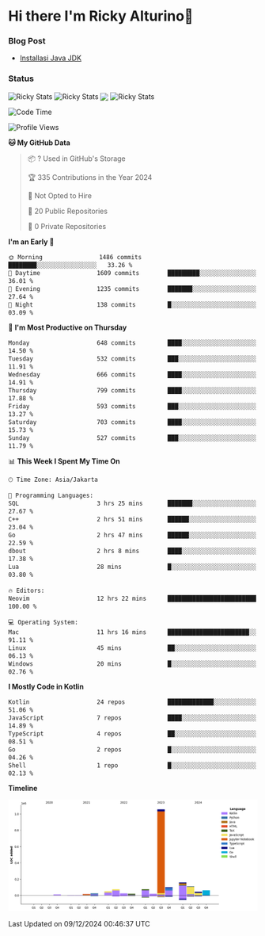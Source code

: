 # Hi there I'm Ricky Alturino👋

### Blog Post

<!-- BLOG-POST-LIST:START -->

- [Installasi Java JDK](https://onirutla.medium.com/installasi-java-jdk-ec701beeb5cb?source=rss-d9d81c918cc9------2)
<!-- BLOG-POST-LIST:END -->

### Status

<img align="center" alt="Ricky Stats" src="https://github-readme-stats.vercel.app/api?username=Alturino&theme=dark&show_icons=true&hide_border=false" />
<img align="center" alt="Ricky Stats" src="https://github-readme-stats.vercel.app/api/top-langs/?username=Alturino&theme=dark&show_icons=true&layout=compact"/>
<img align="center" width="640px" src="https://github-readme-stats.vercel.app/api/wakatime?username=Alturino&layout=compact&hide_border=true&theme=dark">
<img align="center" alt="Ricky Stats" src="https://leetcard.jacoblin.cool/onirutla?border=0&radius=20&ext=activity"/>

<!--START_SECTION:waka-->
![Code Time](http://img.shields.io/badge/Code%20Time-784%20hrs%2013%20mins-blue)

![Profile Views](http://img.shields.io/badge/Profile%20Views-0-blue)

**🐱 My GitHub Data** 

> 📦 ? Used in GitHub's Storage 
 > 
> 🏆 335 Contributions in the Year 2024
 > 
> 🚫 Not Opted to Hire
 > 
> 📜 20 Public Repositories 
 > 
> 🔑 0 Private Repositories 
 > 
**I'm an Early 🐤** 

```text
🌞 Morning                1486 commits        ████████░░░░░░░░░░░░░░░░░   33.26 % 
🌆 Daytime                1609 commits        █████████░░░░░░░░░░░░░░░░   36.01 % 
🌃 Evening                1235 commits        ███████░░░░░░░░░░░░░░░░░░   27.64 % 
🌙 Night                  138 commits         █░░░░░░░░░░░░░░░░░░░░░░░░   03.09 % 
```
📅 **I'm Most Productive on Thursday** 

```text
Monday                   648 commits         ████░░░░░░░░░░░░░░░░░░░░░   14.50 % 
Tuesday                  532 commits         ███░░░░░░░░░░░░░░░░░░░░░░   11.91 % 
Wednesday                666 commits         ████░░░░░░░░░░░░░░░░░░░░░   14.91 % 
Thursday                 799 commits         ████░░░░░░░░░░░░░░░░░░░░░   17.88 % 
Friday                   593 commits         ███░░░░░░░░░░░░░░░░░░░░░░   13.27 % 
Saturday                 703 commits         ████░░░░░░░░░░░░░░░░░░░░░   15.73 % 
Sunday                   527 commits         ███░░░░░░░░░░░░░░░░░░░░░░   11.79 % 
```


📊 **This Week I Spent My Time On** 

```text
🕑︎ Time Zone: Asia/Jakarta

💬 Programming Languages: 
SQL                      3 hrs 25 mins       ███████░░░░░░░░░░░░░░░░░░   27.67 % 
C++                      2 hrs 51 mins       ██████░░░░░░░░░░░░░░░░░░░   23.04 % 
Go                       2 hrs 47 mins       ██████░░░░░░░░░░░░░░░░░░░   22.59 % 
dbout                    2 hrs 8 mins        ████░░░░░░░░░░░░░░░░░░░░░   17.38 % 
Lua                      28 mins             █░░░░░░░░░░░░░░░░░░░░░░░░   03.80 % 

🔥 Editors: 
Neovim                   12 hrs 22 mins      █████████████████████████   100.00 % 

💻 Operating System: 
Mac                      11 hrs 16 mins      ███████████████████████░░   91.11 % 
Linux                    45 mins             ██░░░░░░░░░░░░░░░░░░░░░░░   06.13 % 
Windows                  20 mins             █░░░░░░░░░░░░░░░░░░░░░░░░   02.76 % 
```

**I Mostly Code in Kotlin** 

```text
Kotlin                   24 repos            █████████████░░░░░░░░░░░░   51.06 % 
JavaScript               7 repos             ████░░░░░░░░░░░░░░░░░░░░░   14.89 % 
TypeScript               4 repos             ██░░░░░░░░░░░░░░░░░░░░░░░   08.51 % 
Go                       2 repos             █░░░░░░░░░░░░░░░░░░░░░░░░   04.26 % 
Shell                    1 repo              █░░░░░░░░░░░░░░░░░░░░░░░░   02.13 % 
```



**Timeline**

![Lines of Code chart](https://raw.githubusercontent.com/Alturino/Alturino/main/assets/bar_graph.png)


 Last Updated on 09/12/2024 00:46:37 UTC
<!--END_SECTION:waka-->
